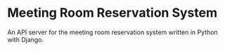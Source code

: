 # Meeting Room Reservation System

An API server for the meeting room reservation system written in Python with Django.
